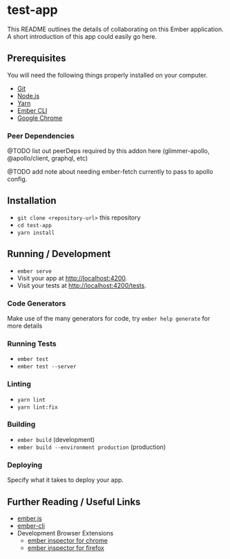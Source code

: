 # test-app

This README outlines the details of collaborating on this Ember application.
A short introduction of this app could easily go here.

## Prerequisites

You will need the following things properly installed on your computer.

-   [Git](https://git-scm.com/)
-   [Node.js](https://nodejs.org/)
-   [Yarn](https://yarnpkg.com/)
-   [Ember CLI](https://cli.emberjs.com/release/)
-   [Google Chrome](https://google.com/chrome/)

### Peer Dependencies

@TODO list out peerDeps required by this addon here (glimmer-apollo, @apollo/client, graphql, etc)

@TODO add note about needing ember-fetch currently to pass to apollo config.

## Installation

-   `git clone <repository-url>` this repository
-   `cd test-app`
-   `yarn install`

## Running / Development

-   `ember serve`
-   Visit your app at [http://localhost:4200](http://localhost:4200).
-   Visit your tests at [http://localhost:4200/tests](http://localhost:4200/tests).

### Code Generators

Make use of the many generators for code, try `ember help generate` for more details

### Running Tests

-   `ember test`
-   `ember test --server`

### Linting

-   `yarn lint`
-   `yarn lint:fix`

### Building

-   `ember build` (development)
-   `ember build --environment production` (production)

### Deploying

Specify what it takes to deploy your app.

## Further Reading / Useful Links

-   [ember.js](https://emberjs.com/)
-   [ember-cli](https://cli.emberjs.com/release/)
-   Development Browser Extensions
    -   [ember inspector for chrome](https://chrome.google.com/webstore/detail/ember-inspector/bmdblncegkenkacieihfhpjfppoconhi)
    -   [ember inspector for firefox](https://addons.mozilla.org/en-US/firefox/addon/ember-inspector/)
